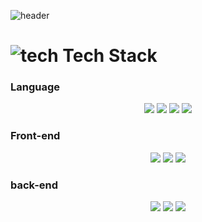 ![header](https://capsule-render.vercel.app/api?type=waving&color=d9bbff&height=300&text=YoungJun%20Ro&fontAlign=50&animation=fadeIn&fontAlignY=50)

# ![tech](https://user-images.githubusercontent.com/83204523/116770790-197c1f00-aa81-11eb-90c4-143b40f995ad.png) Tech Stack 

### Language
<p align="center">
    <img src="https://img.shields.io/badge/Python-3776AB?style=flat-square&logo=Python&logoColor=white"/>
    <img src="https://img.shields.io/badge/Java-26689A?style=flat-square&logo=OpenJDK&logoColor=white">
    <img src="https://img.shields.io/badge/javascript-F7DF1E?style=flat-square&logo=javascript&logoColor=white">
    <img src="https://img.shields.io/badge/Delphi-EE1F35?style=flat-square&logo=Delphi&logoColor=white"/>
</p>

### Front-end
<p align="center">
    <img src="https://img.shields.io/badge/HTML-E34F26?style=flat-square&logo=HTML5&logoColor=white"/>
    <img src="https://img.shields.io/badge/CSS-1572B6?style=flat-square&logo=CSS3&logoColor=white"/>
    <img src="https://img.shields.io/badge/Bootstrap-7952B3?style=flat-square&logo=Bootstrap&logoColor=white">
</p>

### back-end
<p align="center">
    <img src="https://img.shields.io/badge/Flask-00AAE7?style=flat-square&logo=Flask&logoColor=white"/>
    <img src="https://img.shields.io/badge/Django-004A9D?style=flat-square&logo=Django&logoColor=white"/>
    <img src="https://img.shields.io/badge/Node.js-339933?style=flat-square&logo=Node.js&logoColor=white"/>
</p>

